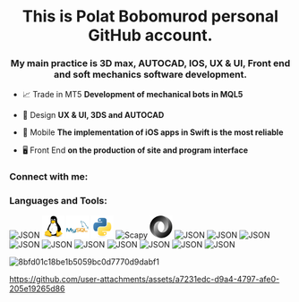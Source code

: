 <h1 align="center">This is Polat Bobomurod personal GitHub account.</h1>
<h3 align="center">My main practice is 3D max, AUTOCAD, IOS, UX & UI, Front end and soft mechanics software development.</h3>

- 📈 Trade in MT5 **Development of mechanical bots in MQL5**

- 🎨 Design **UX & UI, 3DS and AUTOCAD**

- 📱 Mobile **The implementation of iOS apps in Swift is the most reliable**

- 🖥 Front End **on the production of site and program interface**

<h3 align="left">Connect with me:</h3>
<p align="left">
</p>

<h3 align="left">Languages and Tools:</h3>
<p align="left"> 
  <a> 
    <img src="https://github.com/user-attachments/assets/0d6e7959-f92b-48c0-af35-764382e324d3" alt="JSON" width="40" height="40"/> 
  </a>
  <a> 
    <img src="https://raw.githubusercontent.com/devicons/devicon/master/icons/linux/linux-original.svg" alt="linux" width="40" height="40"/> 
  </a> 
  <a> 
    <img src="https://raw.githubusercontent.com/devicons/devicon/master/icons/mysql/mysql-original-wordmark.svg" alt="mysql" width="40" height="40"/> 
  </a> 
  <a> 
    <img src="https://raw.githubusercontent.com/devicons/devicon/master/icons/python/python-original.svg" alt="python" width="40" height="40"/> 
  </a> 
  <!-- Additional Tools -->
<a> 
    <img src="https://github.com/secdev/scapy/raw/master/doc/scapy/graphics/scapy_logo.png" width="40" height="40" alt="Scapy" />
  </a> 
  <a> 
    <img src="https://raw.githubusercontent.com/github/explore/main/topics/json/json.png" alt="JSON" width="40" height="40"/> 
  </a>  
<a> 
    <img src="https://github.com/user-attachments/assets/eb2e10e0-bc4d-46ff-982a-63c3c312fcca" alt="JSON" width="40" height="40"/> 
  </a> 
<a> 
    <img src="https://github.com/user-attachments/assets/43bdfc37-121f-4f27-bd9f-72af0522f6d2" alt="JSON" width="40" height="40"/> 
  </a> 
<a> 
    <img src="https://github.com/user-attachments/assets/d7d3ba75-f37b-4988-a0a4-dc9ebb7c8851" alt="JSON" width="40" height="40"/> 
  </a> 
  <a> 
    <img src="https://github.com/user-attachments/assets/30ffb8c5-b8df-438a-8298-ffbab58ae271" alt="JSON" width="40" height="40"/> 
  </a>
  <a> 
    <img src="https://github.com/user-attachments/assets/e270c6bd-03f8-4a09-8ce1-af47bd7a963f" alt="JSON" width="40" height="40"/> 
  </a>
  <a> 
    <img src="https://github.com/user-attachments/assets/cf39dd30-5cff-4170-8043-cee1162c69c2" alt="JSON" width="40" height="40"/> 
  </a>
  <a> 
    <img src="https://github.com/user-attachments/assets/315b4326-03e3-4820-8c7e-e41cc51bdeff" alt="JSON" width="40" height="40"/> 
  </a>
  <a> 
    <img src="https://github.com/user-attachments/assets/acadf5dd-2f82-4170-8769-7c632bf7a100" alt="JSON" width="30" height="40"/> 
  </a>
  <a> 
    <img src="https://github.com/user-attachments/assets/91512259-6a14-4166-8b0c-a5eac6474c4f" alt="JSON" width="40" height="40"/> 
  </a>
  <a> 
    <img src="https://github.com/user-attachments/assets/49730fcd-b324-450c-9ff1-0fcfb710c2eb" alt="JSON" width="40" height="40"/> 
  </a>
</p>

![8bfd01c18be1b5059bc0d7770d9dabf1](https://github.com/user-attachments/assets/0ed7ec30-9a51-4cbd-8353-6bd45eff44cb)

https://github.com/user-attachments/assets/a7231edc-d9a4-4797-afe0-205e19265d86
